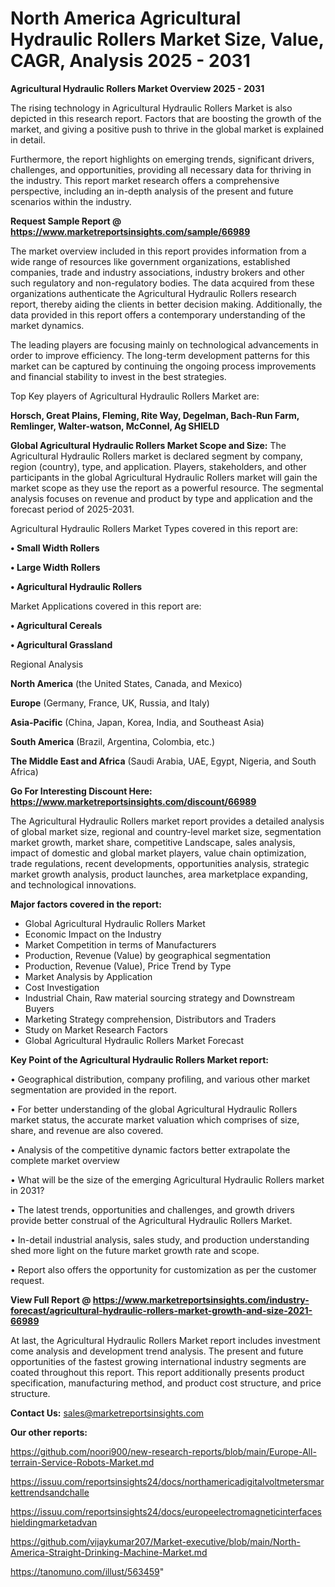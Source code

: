 # North America Agricultural Hydraulic Rollers Market Size, Value, CAGR, Analysis 2025 - 2031

<Strong> Agricultural Hydraulic Rollers Market Overview 2025 - 2031</strong>

The rising technology in Agricultural Hydraulic Rollers Market is also depicted in this research report. Factors that are boosting the growth of the market, and giving a positive push to thrive in the global market is explained in detail.

Furthermore, the report highlights on emerging trends, significant drivers, challenges, and opportunities, providing all necessary data for thriving in the industry. This report market research offers a comprehensive perspective, including an in-depth analysis of the present and future scenarios within the industry.

<strong>Request Sample Report @ <a href=https://www.marketreportsinsights.com/sample/66989>https://www.marketreportsinsights.com/sample/66989</a></strong>

The market overview included in this report provides information from a wide range of resources like government organizations, established companies, trade and industry associations, industry brokers and other such regulatory and non-regulatory bodies. The data acquired from these organizations authenticate the Agricultural Hydraulic Rollers research report, thereby aiding the clients in better decision making. Additionally, the data provided in this report offers a contemporary understanding of the market dynamics.

The leading players are focusing mainly on technological advancements in order to improve efficiency. The long-term development patterns for this market can be captured by continuing the ongoing process improvements and financial stability to invest in the best strategies.

Top Key players of Agricultural Hydraulic Rollers Market are:

<strong>Horsch, Great Plains, Fleming, Rite Way, Degelman, Bach-Run Farm, Remlinger, Walter-watson, McConnel, Ag SHIELD</strong>

<strong><b>Global Agricultural Hydraulic Rollers Market Scope and Size:</b></strong>
The Agricultural Hydraulic Rollers market is declared segment by company, region (country), type, and application. Players, stakeholders, and other participants in the global Agricultural Hydraulic Rollers market will gain the market scope as they use the report as a powerful resource. The segmental analysis focuses on revenue and product by type and application and the forecast period of 2025-2031.

Agricultural Hydraulic Rollers Market Types covered in this report are:

<strong>• Small Width Rollers

• Large Width Rollers

• Agricultural Hydraulic Rollers</strong>

Market Applications covered in this report are:

<strong>• Agricultural Cereals

• Agricultural Grassland</strong> 

Regional Analysis

<strong>North America</strong> (the United States, Canada, and Mexico)

<strong>Europe</strong> (Germany, France, UK, Russia, and Italy)

<strong>Asia-Pacific</strong> (China, Japan, Korea, India, and Southeast Asia)

<strong>South America</strong> (Brazil, Argentina, Colombia, etc.)

<strong>The Middle East and Africa</strong> (Saudi Arabia, UAE, Egypt, Nigeria, and South Africa)

<strong>Go For Interesting Discount Here: <a href=https://www.marketreportsinsights.com/discount/66989>https://www.marketreportsinsights.com/discount/66989</a></strong>

The Agricultural Hydraulic Rollers market report provides a detailed analysis of global market size, regional and country-level market size, segmentation market growth, market share, competitive Landscape, sales analysis, impact of domestic and global market players, value chain optimization, trade regulations, recent developments, opportunities analysis, strategic market growth analysis, product launches, area marketplace expanding, and technological innovations.

<strong><b>Major factors covered in the report:</b></strong>
<ul>
  <li>Global Agricultural Hydraulic Rollers Market </li>
  <li>Economic Impact on the Industry</li>
  <li>Market Competition in terms of Manufacturers</li>
  <li>Production, Revenue (Value) by geographical segmentation</li>
  <li>Production, Revenue (Value), Price Trend by Type</li>
  <li>Market Analysis by Application</li>
  <li>Cost Investigation</li>
  <li>Industrial Chain, Raw material sourcing strategy and Downstream Buyers</li>
  <li>Marketing Strategy comprehension, Distributors and Traders</li>
  <li>Study on Market Research Factors</li>
  <li>Global Agricultural Hydraulic Rollers Market Forecast</li>
</ul>

<strong><b>Key Point of the Agricultural Hydraulic Rollers Market report:</b></strong>

• Geographical distribution, company profiling, and various other market segmentation are provided in the report.

• For better understanding of the global Agricultural Hydraulic Rollers market status, the accurate market valuation which comprises of size, share, and revenue are also covered.

• Analysis of the competitive dynamic factors better extrapolate the complete market overview

• What will be the size of the emerging Agricultural Hydraulic Rollers market in 2031?

• The latest trends, opportunities and challenges, and growth drivers provide better construal of the Agricultural Hydraulic Rollers Market.

• In-detail industrial analysis, sales study, and production understanding shed more light on the future market growth rate and scope.

• Report also offers the opportunity for customization as per the customer request.

<strong><b>View Full Report @ <a href=https://www.marketreportsinsights.com/industry-forecast/agricultural-hydraulic-rollers-market-growth-and-size-2021-66989>https://www.marketreportsinsights.com/industry-forecast/agricultural-hydraulic-rollers-market-growth-and-size-2021-66989</a></b></strong>


At last, the Agricultural Hydraulic Rollers Market report includes investment come analysis and development trend analysis. The present and future opportunities of the fastest growing international industry segments are coated throughout this report. This report additionally presents product specification, manufacturing method, and product cost structure, and price structure.

<strong>Contact Us:</strong>
sales@marketreportsinsights.com

<strong>Our other reports:</strong>

<a href=https://github.com/noori900/new-research-reports/blob/main/Europe-All-terrain-Service-Robots-Market.md>https://github.com/noori900/new-research-reports/blob/main/Europe-All-terrain-Service-Robots-Market.md</a>

<a href=https://issuu.com/reportsinsights24/docs/northamericadigitalvoltmetersmarkettrendsandchalle>https://issuu.com/reportsinsights24/docs/northamericadigitalvoltmetersmarkettrendsandchalle</a>

<a href=https://issuu.com/reportsinsights24/docs/europeelectromagneticinterfaceshieldingmarketadvan>https://issuu.com/reportsinsights24/docs/europeelectromagneticinterfaceshieldingmarketadvan</a>

<a href=https://github.com/vijaykumar207/Market-executive/blob/main/North-America-Straight-Drinking-Machine-Market.md>https://github.com/vijaykumar207/Market-executive/blob/main/North-America-Straight-Drinking-Machine-Market.md</a>

<a href=https://tanomuno.com/illust/563459>https://tanomuno.com/illust/563459</a>"
